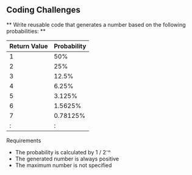 ## Coding Challenges



** Write reusable code that generates a number based on the following probabilities: ** 

|Return Value|Probability|
|-----|-----|
|1|50%|
|2|25%|
|3|12.5%|
|4|6.25%|
|5|3.125%|
|6|1.5625%|
|7|0.78125%|
|:|:|


Requirements
* The probability is calculated by 1 / 2&#8315;&#8319;
* The generated number is always positive
* The maximum number is not specified
